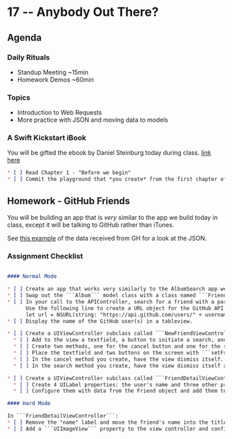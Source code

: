 # 17 -- Anybody Out There?

## Agenda

### Daily Rituals

* Standup Meeting ~15min
* Homework Demos ~60min

### Topics

* Introduction to Web Requests
* More practice with JSON and moving data to models

### A Swift Kickstart iBook
You will be gifted the ebook by Daniel Steinburg today during class. [link here](https://itunes.apple.com/us/book/a-swift-kickstart/id891801923?mt=13)

```markdown
* [ ] Read Chapter 1 - "Before we begin"
* [ ] Commit the playground that *you create* from the first chapter of the book in your homework folder for today (Day 17)
```

## Homework - GitHub Friends

You will be building an app that is *very* similar to the app we build today in class, except it will be talking to GitHub rather than iTunes.

See [this example](https://api.github.com/users/touchopia) of the data received from GH for a look at the JSON.

### Assignment Checklist
```markdown

#### Normal Mode

* [ ] Create an app that works very similarly to the AlbumSearch app we build today in class.
* [ ] Swap out the ```Album``` model class with a class named ```Friend```.
* [ ] In your call to the APIController, search for a friend with a particular GH username.
      Use the following line to create a URL object for the GitHub API:
      let url = NSURL(string: "https://api.github.com/users/" + username) // replace username with the user you want to search for.
* [ ] Display the name of the GitHub user(s) in a tableview.

* [ ] Create a UIViewController subclass called ```NewFriendViewController```:
  * [ ] Add to the view a textfield, a button to initiate a search, and a button to cancel.
  * [ ] Create two methods, one for the cancel button and one for the search button. Connect them to their respective buttons with the ```addTarget``` function.
  * [ ] Place the textfield and two buttons on the screen with ```setFrame```.
  * [ ] In the cancel method you create, have the view dismiss itself.
  * [ ] In the search method you create, have the view dismiss itself and initiate a search using the an APIController object for the username against the GitHub API. Use a delegate to send the data back to the main view controller when the data task completes.

* [ ] Create a UIViewController subclass called ```FriendDetailViewController```:
  * [ ] Create 4 UILabel properties: the user's name and three other properties of your choosing
  * [ ] Configure them with data from the Friend object and add them to the view

#### Hard Mode

In ```FriendDetailViewController```:
* [ ] Remove the "name" label and move the friend's name into the title of the view.
* [ ] Add a ```UIImageView``` property to the view controller and configure it to show the user's avatar. Place it on the screen somewhere. The upper right corner might be a good place, or perhaps below the other labels?
```

